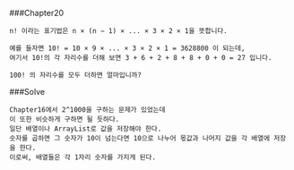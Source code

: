 ###Chapter20

    n! 이라는 표기법은 n × (n − 1) × ... × 3 × 2 × 1을 뜻합니다.

    예를 들자면 10! = 10 × 9 × ... × 3 × 2 × 1 = 3628800 이 되는데,
    여기서 10!의 각 자리수를 더해 보면 3 + 6 + 2 + 8 + 8 + 0 + 0 = 27 입니다.

    100! 의 자리수를 모두 더하면 얼마입니까?

###Solve

    Chapter16에서 2^1000을 구하는 문제가 있었는데
    이 또한 비슷하게 구하면 될 듯하다.
    일단 배열이나 ArrayList로 값을 저장해야 한다.
    숫자를 곱하면 그 숫자가 10이 넘는다면 10으로 나누어 몫값과 나머지 값을 각 배열에 저장을 한다.
    이로써, 배열들은 각 1자리 숫자를 가지게 된다.